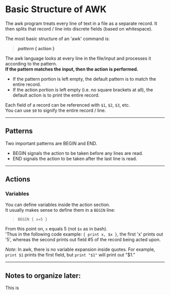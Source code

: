 # Basic Structure of AWK
The awk program treats every line of text in a file as a separate record. It then splits that record / line into discrete fields (based on whitespace).

The most basic structure of an 'awk' command is:  
> ***pattern* { action }**

The awk language looks at every line in the file/input and processes it according to the pattern.  
**If the pattern matches the input, then the action is performed.**  
- If the pattern portion is left empty, the default pattern is to match the entire record.
- If the action portion is left empty (i.e. no square brackets at all), the default action is to print the entire record.  

Each field of a record can be referenced with `$1`, `$2`, `$3`, etc.  
You can use `$0` to signify the entire record / line.


---

## Patterns
Two important patterns are BEGIN and END.
- BEGIN signals the action to be taken before any lines are read.
- END signals the action to be taken after the last line is read.

---

## Actions

### Variables
You can define variables inside the action section.  
It usually makes sense to define them in a `BEGIN` line:
> `BEGIN { x=5 }`

From this point on, `x` equals 5 (not `$x` as in bash).  
'Thus in the following code example: `{ print x, $x }`, the first 'x' prints out '5', whereas the second prints out field #5 of the record being acted upon.    

*Note*: In awk, there is no variable expansion inside quotes. For example, `print $1` prints the first field, but `print "$1"` will print out "$1."  


---

## Notes to organize later:
This is 